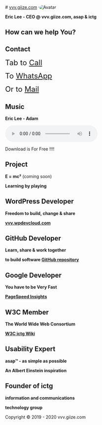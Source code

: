 <head>
<link rel="apple-touch-icon" sizes="180x180" href="/apple-touch-icon.png">
<link rel="icon" type="image/png" sizes="32x32" href="/favicon-32x32.png">
<link rel="icon" type="image/png" sizes="16x16" href="/favicon-16x16.png">
<link rel="manifest" href="/site.webmanifest">
<meta name="viewport" content="width=device-width, initial-scale=1">
<style>
img {
  border-radius: 50%;
}
</style>
</head>
# <a href="http://vvv.giize.com" >vvv.giize.com</a>
<img src="https://ictg.github.io/ictg-i.jpg" alt="Avatar">

**Eric Lee - CEO @ vvv.giize.com, asap & ictg**

## How can we help You?

## Contact
<p><font size="5">Tab to <a href="tel:+31684153347">Call</a></font></p>
<p><font size="5">To <a href="https://wa.me/31684153347?text=VVV.GIIZE.COM" target="_blank">WhatsApp</a></font></p>
<p><font size="5">Or to <a href="mailto:vvv.giize@gmail.com" target="_blank">Mail</a></font></p>

## Music
**Eric Lee - Adam**
	
<audio src="/Adam.mp3" controls ></audio>

Download is For Free !!!!

## Project
**E = mc²** (coming soon)

**Learning by playing**

## WordPress Developer
**Freedom to build, change & share**

**<a href="https://vvv.wpdevcloud.com" target="_blank">vvv.wpdevcloud.com</a>**

## GitHub Developer
**Learn, share & work together**

**to build software <a href="https://github.com/ictg" target="_blank">GitHub repository</a>**

## Google Developer
**You have to be Very Fast**

**<a href="https://developers.google.com/speed/pagespeed/insights/?hl=en&url=https%3A%2F%2Fictg.github.io%2F&tab=desktop" target="_blank">PageSpeed Insights</a>**

## W3C Member
**The World Wide Web Consortium**

**<a href="https://www.w3.org/community/aikr/wiki/User:Ictg" target="_blank">W3C ictg Wiki</a>**

## Usability Expert
**asap™ - as simple as possible**

**An Albert Einstein inspiration**

## Founder of ictg

**information and communications**

**technology group**

Copyright © 2019 - 2020 vvv.giize.com
